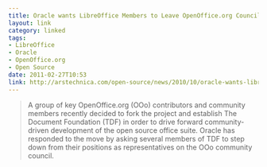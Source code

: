 ```yaml
---
title: Oracle wants LibreOffice Members to Leave OpenOffice.org Council
layout: link
category: linked
tags:
- LibreOffice
- Oracle
- OpenOffice.org
- Open Source
date: 2011-02-27T10:53
link: http://arstechnica.com/open-source/news/2010/10/oracle-wants-libreoffice-members-to-leave-ooo-council.ars
---
```


> A group of key OpenOffice.org (OOo) contributors and community members recently decided to fork the project and establish The Document Foundation (TDF) in order to drive forward community-driven development of the open source office suite. Oracle has responded to the move by asking several members of TDF to step down from their positions as representatives on the OOo community council.